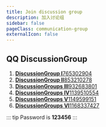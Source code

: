 ```yaml
---
title: Join discussion group
description: 加入讨论组
sidebar: false
pageClass: communication-group
externalIcon: false
---
```


<!-- ## <Icon icon="discord" />

> Join the server：<https://discord.gg/rPntkgXBBZ> -->

## <Icon icon="qq" /> QQ DiscussionGroup

1. [**DiscussionGroup I**765302904](https://qm.qq.com/cgi-bin/qm/qr?k=p03N6ACWOqFW0WNhhUQSw2goET3L-Tkt&jump_from=webapi '点击加入原神地图交流一群')
2. [**DiscussionGroup II**853210278](https://qm.qq.com/cgi-bin/qm/qr?k=XXQPSSokSPuv8xKcM-52HT7ufLsE4leo&jump_from=webapi '点击加入原神地图交流二群')
3. [**DiscussionGroups III**932683801](https://qm.qq.com/cgi-bin/qm/qr?k=YgBbiFrBbXBH4eFzn_QEBA4jDGBgO4s8&jump_from=webapi '点击加入原神地图交流三群')
4. [**DiscussionGroups IV**1139510554](https://qm.qq.com/cgi-bin/qm/qr?k=oHCv-c0sRdA3mtPtQY1q6Tr3oNAJErn2&jump_from=webapi '点击加入原神地图交流四群')
5. [**DiscussionGroups V**1149599151](https://qm.qq.com/cgi-bin/qm/qr?k=e8cH0Yz-DESYMSZgcUHVyzIXb80CovXc&jump_from=webapi '点击加入原神地图交流五群')
6. [**DiscussionGroups VI**1168337427](https://qm.qq.com/cgi-bin/qm/qr?k=-9GO5ByOM-6gpS9UmQhd2Tu_W8KACHln&jump_from=webapi '点击加入原神地图交流六群')

::: tip
Password is **123456**
:::

<style lang="scss" scoped>

.communication-group{
  ol {
    display: inherit;
    li {
      cursor: pointer;
      display: inline-block;
      margin: 10px 0;
      width: 98%;
      font-size: 16px;
      border: 1px solid var(--c-border-dark);
      border-radius: 5px;
      transition: all .3s;
      text-align: right;
      a {
        display: inline-block;
        position: relative;
        width: 100%;
        height: 100%;
        opacity: .8;
        padding: 10px 20px;
        box-sizing: border-box;
        transition: all .3s;
        strong {
          position: absolute;
          left: 25px;
        }
        &:hover{
          opacity: 1;
          text-decoration:none!important;
        }
      }
      &:hover{
        transform: translate3d(0, -2px, 0);
        box-shadow: 0 2px 12px 0 rgb(0 0 0 / 10%);
      }
    }
  }
}
</style>
